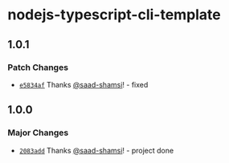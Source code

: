 # nodejs-typescript-cli-template

## 1.0.1

### Patch Changes

- [`e5834af`](https://github.com/saad-shamsi/cli-wordcounter-inquirer/commit/e5834af9f7ea70cf761d52734842ff12bae1379e) Thanks [@saad-shamsi](https://github.com/saad-shamsi)! - fixed

## 1.0.0

### Major Changes

- [`2083add`](https://github.com/saad-shamsi/cli-wordcounter-inquirer/commit/2083add77d2156b4ec44c02d43ad74bba0931797) Thanks [@saad-shamsi](https://github.com/saad-shamsi)! - project done
